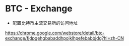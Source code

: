 # BTC - Exchange

- 配置比特币主流交易所的访问地址

https://chrome.google.com/webstore/detail/btc-exchange/fjdpgehgbabaddhpojklhpefebabbjdg?hl=zh-CN